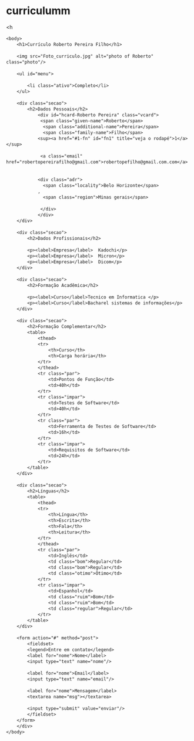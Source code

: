 # curriculumm

<h<html>
	<head>
		<title>Curriculum Roberto Pereira </title>
		<meta http-equiv="Content-Type" content="text/html;charset=utf-8" >
		<link rel="stylesheet" type="text/css" href="style.css">
	</head>
	
	<body>
		<h1>Currículo Roberto Pereira Filho</h1>

		<img src="Foto_curriculo.jpg" alt="photo of Roberto" class="photo"/>
				  		
		<ul id="menu">
			
			<li class="ativo">Completo</li>
		</ul>
		
		<div class="secao">
			<h2>Dados Pessoais</h2>			
				<div id="hcard-Roberto Pereira" class="vcard">
				 <span class="given-name">Roberto</span>
				  <span class="additional-name">Pereira</span>
				  <span class="family-name">Filho</span>
				<sup><a href="#1-fn" id="fn1" title="veja o rodapé">1</a></sup>

				 <a class="email" href="robertopereirafilho@gmail.com">robertopefilho@gmail.com.com</a>
				
				
				<div class="adr">
				  <span class="locality">Belo Horizonte</span>
				, 
				  <span class="region">Minas gerais</span>

				 </div>
				</div>
		</div>

		<div class="secao">
			<h2>Dados Profissionais</h2>
			
			<p><label>Empresa</label>  Kadochi</p>
			<p><label>Empresa</label>  Micron</p>
			<p><label>Empresa</label>  Dicom</p>
		</div>

		<div class="secao">
			<h2>Formação Acadêmica</h2>
			
			<p><label>Curso</label>Tecnico em Informatica </p>
			<p><label>Curso</label>Bacharel sistemas de informações</p>
		</div>

		<div class="secao">
			<h2>Formação Complementar</h2>
			<table>
				<thead>
				<tr>
					<th>Curso</th>
					<th>Carga horária</th>
				</tr>
				</thead>
				<tr class="par">
					<td>Pontos de Função</td>
					<td>40h</td>
				</tr>
				<tr class="impar">
					<td>Testes de Software</td>
					<td>40h</td>
				</tr>
				<tr class="par">
					<td>Ferramenta de Testes de Software</td>
					<td>16h</td>
				</tr>
				<tr class="impar">
					<td>Requisitos de Software</td>
					<td>24h</td>
				</tr>
			</table>			
		</div>

		<div class="secao">
			<h2>Línguas</h2>
			<table>
				<thead>
				<tr>
					<th>Língua</th>
					<th>Escrita</th>
					<th>Fala</th>
					<th>Leitura</th>
				</tr>
				</thead>
				<tr class="par">
					<td>Inglês</td>
					<td class="bom">Regular</td>
					<td class="bom">Regular</td>
					<td class="otimo">Ótimo</td>
				</tr>
				<tr class="impar">
					<td>Espanhol</td>
					<td class="ruim">Bom</td>
					<td class="ruim">Bom</td>
					<td class="regular">Regular</td>
				</tr>
			</table>			
		</div>

		<form action="#" method="post">
			<fieldset>
			<legend>Entre em contato</legend>
			<label for="nome">Nome</label>
			<input type="text" name="nome"/>

			<label for="nome">Email</label>
			<input type="text" name="email"/>

			<label for="nome">Mensagem</label>
			<textarea name="msg"></textarea>

			<input type="submit" value="enviar"/>
			</fieldset>
		</form>	
		</div>		
	</body>
</html>